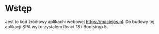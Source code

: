 # Wstęp

Jest to kod źródłowy aplikachi webowej https://maciejos.pl. Do budowy tej aplikacji SPA wykorzystałem React 18 i Bootstrap 5.
